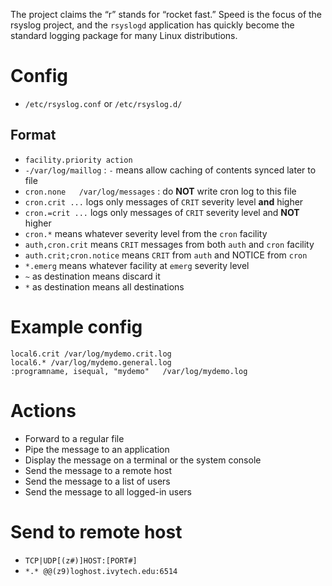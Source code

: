 The project claims the “r” stands for “rocket fast.” Speed is the focus of the rsyslog project, and the `rsyslogd` application has quickly become the standard logging package for many Linux distributions.

# Config
- `/etc/rsyslog.conf` or `/etc/rsyslog.d/`
## Format
- `facility.priority action`
- `-/var/log/maillog` : `-` means allow caching of contents synced later to file
- `cron.none   /var/log/messages` : do **NOT** write cron log to this file
- `cron.crit ...` logs only messages of `CRIT` severity level **and** higher
- `cron.=crit ...` logs only messages of `CRIT` severity level and **NOT** higher
- `cron.*` means whatever severity level from the `cron` facility
- `auth,cron.crit` means `CRIT` messages from both `auth` and `cron` facility
- `auth.crit;cron.notice` means `CRIT` from `auth` and NOTICE from `cron`
- `*.emerg` means whatever facility at `emerg` severity level
- `~` as destination means discard it
- `*` as destination means all destinations

# Example config
```
local6.crit /var/log/mydemo.crit.log
local6.* /var/log/mydemo.general.log
:programname, isequal, "mydemo"   /var/log/mydemo.log
```

# Actions
- Forward to a regular file
- Pipe the message to an application
- Display the message on a terminal or the system console
- Send the message to a remote host
- Send the message to a list of users
- Send the message to all logged-in users

# Send to remote host
- `TCP|UDP[(z#)]HOST:[PORT#]`
- `*.* @@(z9)loghost.ivytech.edu:6514`
